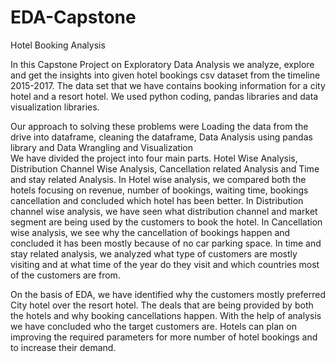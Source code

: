 # EDA-Capstone
Hotel Booking Analysis


 In this Capstone Project on Exploratory Data Analysis we analyze, explore and get the           insights into given hotel bookings csv dataset from the timeline 2015-2017. The data set that we have contains booking information for a city hotel and a resort hotel. We used python coding, pandas libraries and data visualization libraries.

 Our approach to solving these problems were Loading the data from the drive into dataframe, cleaning the dataframe, Data Analysis using pandas library and Data Wrangling and Visualization  
We have divided the project into four main parts. Hotel Wise Analysis, Distribution Channel Wise Analysis, Cancellation related Analysis and Time and stay related Analysis.
 In Hotel wise analysis, we compared both the hotels focusing on revenue, number of bookings, waiting time, bookings cancellation and concluded which hotel has been better.
 In Distribution channel wise analysis, we have seen what distribution channel and market segment are being used by the customers to book the hotel.
 In Cancellation wise analysis, we see why the cancellation of bookings happen and concluded it has been mostly because of no car parking space.
 In time and stay related analysis, we analyzed what type of customers are mostly visiting and at what time of the year do they visit and which countries most of the customers are from.

 On the basis of EDA, we have identified why the customers mostly preferred City hotel over the resort hotel. The deals that are being provided by both the hotels and why booking cancellations happen. With the help of analysis we have concluded who the target customers are. Hotels can plan on improving the required parameters for more number of hotel bookings and to increase their demand. 

